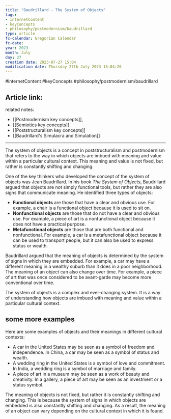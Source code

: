 ```yaml
---
title: "Baudrillard - The System of Objects"
tags:
- internetContent
- keyConcepts
- philosophy/postmodernism/baudrillard
type: article
fc-calendar: Gregorian Calendar
fc-date: 
year: 2023
month: July
day: 27
creation date: 2023-07-27 15:04
modification date: Thursday 27th July 2023 15:04:26
---
```


#internetContent  #keyConcepts #philosophy/postmodernism/baudrillard 
## Article link:

related notes:
- [[Postmodernism key concepts]], 
- [[Semiotics key concepts]]
- [[Poststructuralism key concepts]]
- [[Baudrillard's Simulacra and Simulation]] 
_____
The system of objects is a concept in poststructuralism and postmodernism that refers to the way in which objects are imbued with meaning and value within a particular cultural context. This meaning and value is not fixed, but rather is constantly shifting and changing.

One of the key thinkers who developed the concept of the system of objects was Jean Baudrillard. In his book _The System of Objects_, Baudrillard argued that objects are not simply functional tools, but rather they are also signs that communicate meaning. He identified three types of objects:

- **Functional objects** are those that have a clear and obvious use. For example, a chair is a functional object because it is used to sit on.
- **Nonfunctional objects** are those that do not have a clear and obvious use. For example, a piece of art is a nonfunctional object because it does not have a practical purpose.
- **Metafunctional objects** are those that are both functional and nonfunctional. For example, a car is a metafunctional object because it can be used to transport people, but it can also be used to express status or wealth.

Baudrillard argued that the meaning of objects is determined by the system of signs in which they are embedded. For example, a car may have a different meaning in a wealthy suburb than it does in a poor neighborhood. The meaning of an object can also change over time. For example, a piece of art that was once considered to be avant-garde may become more conventional over time.

The system of objects is a complex and ever-changing system. It is a way of understanding how objects are imbued with meaning and value within a particular cultural context.

## some more examples 

Here are some examples of objects and their meanings in different cultural contexts:

- A car in the United States may be seen as a symbol of freedom and independence. In China, a car may be seen as a symbol of status and wealth.
- A wedding ring in the United States is a symbol of love and commitment. In India, a wedding ring is a symbol of marriage and family.
- A piece of art in a museum may be seen as a work of beauty and creativity. In a gallery, a piece of art may be seen as an investment or a status symbol.

The meaning of objects is not fixed, but rather it is constantly shifting and changing. This is because the system of signs in which objects are embedded is also constantly shifting and changing. As a result, the meaning of an object can vary depending on the cultural context in which it is found.
